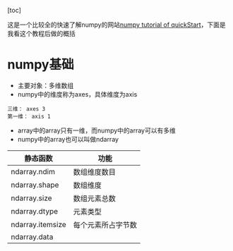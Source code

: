 [toc]

这是一个比较全的快速了解numpy的网站[numpy tutorial of quickStart](https://www.numpy.org/devdocs/user/quickstart.html)，下面是我看这个教程后做的概括 


# numpy基础
- 主要对象：多维数组
- numpy中的维度称为axes，具体维度为axis
```
三维： axes 3
第一维： axis 1
```
- array中的array只有一维，而numpy中的array可以有多维
- numpy中的array也可以叫做ndarray

静态函数|功能|
|---|---|
ndarray.ndim|数组维度数目
ndarray.shape|数组维度
ndarray.size|数组元素总数
ndarray.dtype|元素类型
ndarray.itemsize|每个元素所占字节数
ndarray.data|